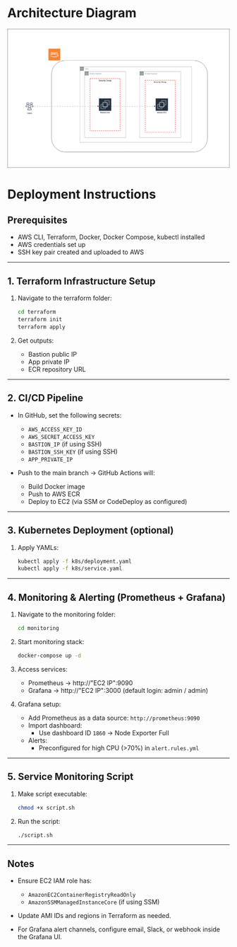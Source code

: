 # Architecture Diagram
![Architecture Diagram](awsdiag(bastion).drawio.png)



# Deployment Instructions

## Prerequisites
- AWS CLI, Terraform, Docker, Docker Compose, kubectl installed
- AWS credentials set up
- SSH key pair created and uploaded to AWS

---

## 1. Terraform Infrastructure Setup

1. Navigate to the terraform folder:
    ```bash
    cd terraform
    terraform init
    terraform apply
    ```

2. Get outputs:
    - Bastion public IP
    - App private IP
    - ECR repository URL

---

## 2. CI/CD Pipeline

- In GitHub, set the following secrets:
  - `AWS_ACCESS_KEY_ID`
  - `AWS_SECRET_ACCESS_KEY`
  - `BASTION_IP` (if using SSH)
  - `BASTION_SSH_KEY` (if using SSH)
  - `APP_PRIVATE_IP`

- Push to the main branch → GitHub Actions will:
  - Build Docker image
  - Push to AWS ECR
  - Deploy to EC2 (via SSM or CodeDeploy as configured)

---

## 3. Kubernetes Deployment (optional)

1. Apply YAMLs:
    ```bash
    kubectl apply -f k8s/deployment.yaml
    kubectl apply -f k8s/service.yaml
    ```

---

## 4. Monitoring & Alerting (Prometheus + Grafana)

1. Navigate to the monitoring folder:
    ```bash
    cd monitoring
    ```

2. Start monitoring stack:
    ```bash
    docker-compose up -d
    ```

3. Access services:
    - Prometheus → http://"EC2 IP":9090
    - Grafana → http://"EC2 IP":3000 (default login: admin / admin)

4. Grafana setup:
    - Add Prometheus as a data source: `http://prometheus:9090`
    - Import dashboard:
      - Use dashboard ID `1860` → Node Exporter Full
    - Alerts:
      - Preconfigured for high CPU (>70%) in `alert.rules.yml`

---

## 5. Service Monitoring Script

1. Make script executable:
    ```bash
    chmod +x script.sh
    ```

2. Run the script:
    ```bash
    ./script.sh
    ```

---

## Notes

- Ensure EC2 IAM role has:
  - `AmazonEC2ContainerRegistryReadOnly`
  - `AmazonSSMManagedInstanceCore` (if using SSM)

- Update AMI IDs and regions in Terraform as needed.

- For Grafana alert channels, configure email, Slack, or webhook inside the Grafana UI.
